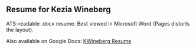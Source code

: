 ## Resume for Kezia Wineberg

ATS-readable .docx resume. Best viewed in Microsoft Word (Pages distorts the layout).

Also available on Google Docs: [KWineberg Resume](https://docs.google.com/document/d/1gs9Z0ae7EmnPOGlWHzM61lLdBYJBbFt2xynJxWsjD_c/edit?usp=sharing)


